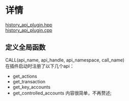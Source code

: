 # 详情
[history_api_plugin.hpp](https://github.com/hanjingo/eos/blob/master/plugins/history_api_plugin/include/eosio/history_api_plugin/history_api_plugin.hpp)  
[history_api_plugin.cpp](https://github.com/hanjingo/eos/blob/master/plugins/history_api_plugin/history_api_plugin.cpp)  

## 定义全局函数
CALL(api_name, api_handle, api_namespace, call_name)  
在插件启动时注册了以下几个api：  
* get_actions
* get_transaction
* get_key_accounts
* get_controlled_accounts
内容很简单，不再赘述;
